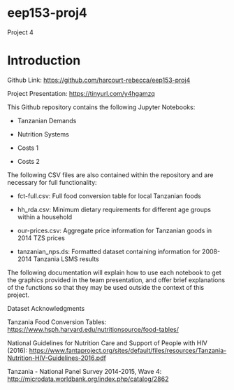 # eep153-proj4
Project 4 

Introduction
============

Github Link:  <https://github.com/harcourt-rebecca/eep153-proj4>

Project Presentation: <https://tinyurl.com/y4hgamzq>

This Github repository contains the following Jupyter Notebooks:

-   Tanzanian Demands

-   Nutrition Systems

-   Costs 1

-   Costs 2

The following CSV files are also contained within the repository and are necessary for full functionality:

-   fct-full.csv: Full food conversion table for local Tanzanian foods

-   hh_rda.csv: Minimum dietary requirements for different age groups within a household

-   our-prices.csv: Aggregate price information for Tanzanian goods in 2014 TZS prices

-   tanzanian_nps.ds: Formatted dataset containing information for 2008-2014 Tanzania LSMS results

The following documentation will explain how to use each notebook to get the graphics provided in the team presentation, and offer brief explanations of the functions so that they may be used outside the context of this project.

Dataset Acknowledgments

Tanzania Food Conversion Tables: <https://www.hsph.harvard.edu/nutritionsource/food-tables/>

National Guidelines for Nutrition Care and Support of People with HIV (2016): <https://www.fantaproject.org/sites/default/files/resources/Tanzania-Nutrition-HIV-Guidelines-2016.pdf>

Tanzania - National Panel Survey 2014-2015, Wave 4: <http://microdata.worldbank.org/index.php/catalog/2862>
